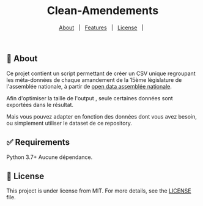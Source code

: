 <div align="center" id="top"> 


  <!-- <a href="https://{{app_url}}.netlify.app">Demo</a> -->
</div>

<h1 align="center">Clean-Amendements</h1>


<p align="center">
  <a href="#dart-about">About</a> &#xa0; | &#xa0; 
  <a href="#sparkles-features">Features</a> &#xa0; | &#xa0;
  <a href="#memo-license">License</a> &#xa0; | &#xa0;
</p>

<br>

## :dart: About ##

Ce projet contient un script permettant de créer un CSV unique regroupant les méta-données de chaque amandement de la 15ème législature de l'assemblée nationale, à partir de [open data assemblée nationale](https://data.assemblee-nationale.fr/travaux-parlementaires/amendements/tous-les-amendements).


Afin d'optimiser la taille de l'output , seule certaines données sont exportées dans le résultat.

Mais vous pouvez adapter en fonction des données dont vous avez besoin, ou simplement utiliser le dataset de ce repository. 


## :white_check_mark: Requirements ##

Python 3.7+
Aucune dépendance.


## :memo: License ##

This project is under license from MIT. For more details, see the [LICENSE](LICENSE.md) file.


